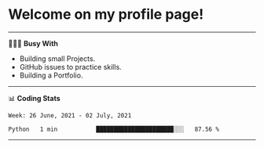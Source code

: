 # Welcome on my profile page!
<!-- print(("dralla"[::-1]+"s").capitalize()) -->

---
👨🏻‍💻 **Busy With**
* Building small Projects.
* GitHub issues to practice skills.
* Building a Portfolio.

---
📊 **Coding Stats**
<!--START_SECTION:waka-->
```text
Week: 26 June, 2021 - 02 July, 2021

Python   1 min           ██████████████████████░░░   87.56 % 
```
<!--END_SECTION:waka-->
---
